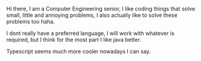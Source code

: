 Hi there,
I am a Computer Engineering senior, I like coding things that solve small, little and annoying problems, I also actually like to solve these problems too haha.

I dont really have a preferred language, I will work with whatever is required, but I think for the most part I like java better.

Typescript seems much more cooler nowadays I can say.
